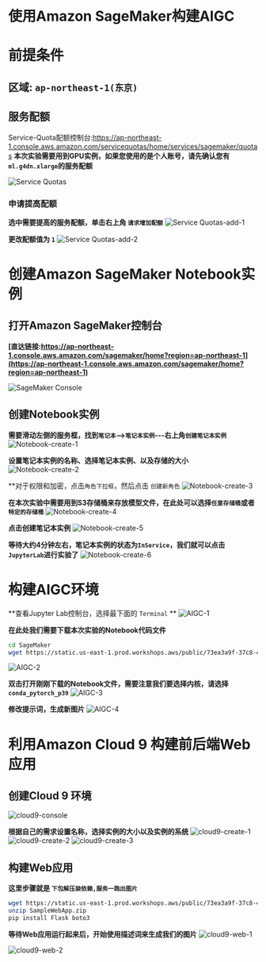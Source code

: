 # 使用Amazon SageMaker构建AIGC

# 前提条件

## 区域: `ap-northeast-1(东京)`

## 服务配额
Service-Quota配额控制台:https://ap-northeast-1.console.aws.amazon.com/servicequotas/home/services/sagemaker/quotas
**本次实验需要用到GPU实例，如果您使用的是个人账号，请先确认您有`ml.g4dn.xlarge`的服务配额**

![Service Quotas](https://github.com/flying1574/Amazon-SageMaker-Hands-on/blob/main/images/service%20quotas.png?raw=true)

### **申请提高配额**
**选中需要提高的服务配额，单击右上角 `请求增加配额`**
![Service Quotas-add-1](https://github.com/flying1574/Amazon-SageMaker-Hands-on/blob/main/images/apply-add-1.png?raw=true)

**更改配额值为 `1`**
![Service Quotas-add-2](https://github.com/flying1574/Amazon-SageMaker-Hands-on/blob/main/images/apply-add-2.png?raw=true)

# 创建Amazon SageMaker Notebook实例

## 打开Amazon SageMaker控制台
**[直达链接:https://ap-northeast-1.console.aws.amazon.com/sagemaker/home?region=ap-northeast-1](https://ap-northeast-1.console.aws.amazon.com/sagemaker/home?region=ap-northeast-1)**

![SageMaker Console](https://github.com/flying1574/Amazon-SageMaker-Hands-on/blob/main/images/SageMaker%20Console.png?raw=true)

## 创建Notebook实例

**需要滑动左侧的服务框，找到`笔记本`-->`笔记本实例`---右上角`创建笔记本实例`**
![Notebook-create-1](https://github.com/flying1574/Amazon-SageMaker-Hands-on/blob/main/images/notebook-create-1.png?raw=true)

**设置笔记本实例的名称、选择笔记本实例、以及存储的大小**
![Notebook-create-2](https://github.com/flying1574/Amazon-SageMaker-Hands-on/blob/main/images/notebook-create-2.png?raw=true)

**对于权限和加密，点击`角色下拉框`，然后点击 `创建新角色`
![Notebook-create-3](https://github.com/flying1574/Amazon-SageMaker-Hands-on/blob/main/images/notebook-create-3.png?raw=true)

**在本次实验中需要用到S3存储桶来存放模型文件，在此处可以选择`任意存储桶`或者`特定的存储桶`**
![Notebook-create-4](https://github.com/flying1574/Amazon-SageMaker-Hands-on/blob/main/images/notebook-create-4.png?raw=true)

**点击创建笔记本实例**
![Notebook-create-5](https://github.com/flying1574/Amazon-SageMaker-Hands-on/blob/main/images/notebook-create-5.png?raw=true)

**等待大约4分钟左右，笔记本实例的状态为`InService`，我们就可以点击`JupyterLab`进行实验了**
![Notebook-create-6](https://github.com/flying1574/Amazon-SageMaker-Hands-on/blob/main/images/notebook-create-6.png?raw=true)


# 构建AIGC环境

**查看Jupyter Lab控制台，选择最下面的 `Terminal` **
![AIGC-1](https://github.com/flying1574/Amazon-SageMaker-Hands-on/blob/main/images/AIGC-1.png?raw=true)

**在此处我们需要下载本次实验的Notebook代码文件**
```bash
cd SageMaker
wget https://static.us-east-1.prod.workshops.aws/public/73ea3a9f-37c8-4d01-ae4e-07cf6313adac/static/code/notebook-stable-diffusion-ssh-inference.ipynb
```
![AIGC-2](https://github.com/flying1574/Amazon-SageMaker-Hands-on/blob/main/images/AIGC-2.png?raw=true)

**双击打开刚刚下载的Notebook文件，需要注意我们要选择内核，请选择`conda_pytorch_p39`**
![AIGC-3](https://github.com/flying1574/Amazon-SageMaker-Hands-on/blob/main/images/AIGC-3.png?raw=true)

**修改提示词，生成新图片**
![AIGC-4](https://github.com/flying1574/Amazon-SageMaker-Hands-on/blob/main/images/AIGC-4.png?raw=true)


# 利用Amazon Cloud 9 构建前后端Web应用

## 创建Cloud 9 环境

![cloud9-console](https://github.com/flying1574/Amazon-SageMaker-Hands-on/blob/main/images/Cloud9-console.png?raw=true)

**根据自己的需求设置名称，选择实例的大小以及实例的系统**
![cloud9-create-1](https://github.com/flying1574/Amazon-SageMaker-Hands-on/blob/main/images/Cloud9-create-1.png?raw=true)
![cloud9-create-2](https://github.com/flying1574/Amazon-SageMaker-Hands-on/blob/main/images/Cloud9-create-2.png?raw=true)
![cloud9-create-3](https://github.com/flying1574/Amazon-SageMaker-Hands-on/blob/main/images/Cloud9-create-3.png?raw=true)


## 构建Web应用

**这里步骤就是 `下包解压装依赖,服务一跑出图片`**
```bash
wget https://static.us-east-1.prod.workshops.aws/public/73ea3a9f-37c8-4d01-ae4e-07cf6313adac/static/code/SampleWebApp.zip
unzip SampleWebApp.zip
pip install Flask boto3
```

**等待Web应用运行起来后，开始使用描述词来生成我们的图片**
![cloud9-web-1](https://github.com/flying1574/Amazon-SageMaker-Hands-on/blob/main/images/cloud9-web-1.png?raw=true)

![cloud9-web-2](https://github.com/flying1574/Amazon-SageMaker-Hands-on/blob/main/images/cloud9-web-2.png?raw=true)





